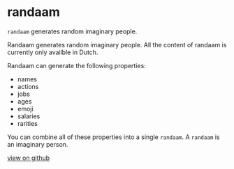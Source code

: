 # randaam

`randaam` generates random imaginary people.

Randaam generates random imaginary people.
All the content of randaam is currently only availble in Dutch.

Randaam can generate the following properties:

- names
- actions
- jobs
- ages
- emoji
- salaries
- rarities

You can combine all of these properties into a single `randaam`.
A `randaam` is an imaginary person.


[view on github](https://github.com/sempruijs/randaam-cli/tree/main)
